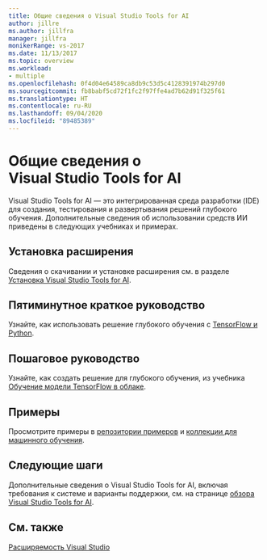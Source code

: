 ```yaml
---
title: Общие сведения о Visual Studio Tools for AI
author: jillre
ms.author: jillfra
manager: jillfra
monikerRange: vs-2017
ms.date: 11/13/2017
ms.topic: overview
ms.workload:
- multiple
ms.openlocfilehash: 0f4d04e64589ca8db9c53d5c4128391974b297d0
ms.sourcegitcommit: fb8babf5cd72f1fc2f97ffe4ad7b62d91f325f61
ms.translationtype: HT
ms.contentlocale: ru-RU
ms.lasthandoff: 09/04/2020
ms.locfileid: "89485389"
---
```

# <a name="overview-of-visual-studio-tools-for-ai"></a>Общие сведения о Visual Studio Tools for AI

Visual Studio Tools for AI — это интегрированная среда разработки (IDE) для создания, тестирования и развертывания решений глубокого обучения. Дополнительные сведения об использовании средств ИИ приведены в следующих учебниках и примерах.

## <a name="install-the-extension"></a>Установка расширения

Сведения о скачивании и установке расширения см. в разделе [Установка Visual Studio Tools for AI](installation.md).

## <a name="5-minute-quickstart"></a>Пятиминутное краткое руководство 

Узнайте, как использовать решение глубокого обучения с [TensorFlow и Python](tensorflow-local.md).

## <a name="step-by-step-tutorial"></a>Пошаговое руководство

Узнайте, как создать решение для глубокого обучения, из учебника [Обучение модели TensorFlow в облаке](tensorflow-vm.md).

## <a name="samples"></a>Примеры

Просмотрите примеры в [репозитории примеров](https://github.com/Microsoft/samples-for-ai) и [коллекции для машинного обучения](https://gallery.cortanaintelligence.com/projects).

## <a name="next-steps"></a>Следующие шаги

Дополнительные сведения о Visual Studio Tools for AI, включая требования к системе и варианты поддержки, см. на странице [обзора Visual Studio Tools for AI](about-ai-tools.md).

## <a name="see-also"></a>См. также
[Расширяемость Visual Studio](../extensibility/index.yml?view=vs-2017)